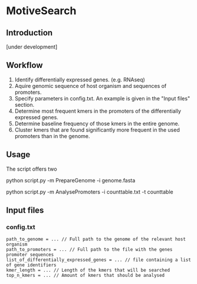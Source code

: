 # MotiveSearch

## Introduction

[under development]

## Workflow
1. Identify differentially expressed genes. (e.g. RNAseq)
2. Aquire genomic sequence of host organism and sequences of promoters.
3. Specify parameters in config.txt. An example is given in the "Input files" section.
4. Determine most frequent kmers in the promoters of the differentially expressed genes.
5. Determine baseline frequency of those kmers in the entire genome.
6. Cluster kmers that are found significantly more frequent in the used promoters than in the genome.


## Usage
The script offers two 

python script.py -m PrepareGenome -i genome.fasta

python script.py -m AnalysePromoters -i counttable.txt -t counttable
## Input files

### config.txt
```
path_to_genome = ... // Full path to the genome of the relevant host organism
path_to_promoters = ... // Full path to the file with the genes promoter sequences
list_of_differentially_expressed_genes = ... // file containing a list of gene identifiers
kmer_length = ... // Length of the kmers that will be searched
top_n_kmers = ... // Amount of kmers that should be analysed
```
